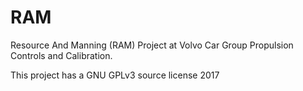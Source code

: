 # RAM
Resource And Manning (RAM) Project at Volvo Car Group Propulsion Controls and Calibration.

This project has a GNU GPLv3 source license 2017
